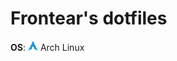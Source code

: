 # Frontear's dotfiles
**OS**: <img width="16px" height="16px" src=".github/archlinux.png" alt="Arch Linux Icon" /> Arch Linux
